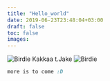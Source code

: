 ```yaml
---
title: "Hello_world"
date: 2019-06-23T23:48:04+03:00
draft: false
toc: false
images:
---
```


![Birdie](https://cultofthepartyparrot.com/parrots/hd/parrot.gif) Kakkaa t.Jake ![Birdie](https://cultofthepartyparrot.com/parrots/hd/parrot.gif)

```css
more is to come :D
```
